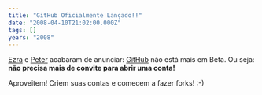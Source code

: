 ```yaml
---
title: "GitHub Oficialmente Lançado!!"
date: "2008-04-10T21:02:00.000Z"
tags: []
years: "2008"
---
```


<p></p>
<p></p>
<p><a href="https://brainspl.at/articles/2008/04/10/fork-you">Ezra</a> e <a href="https://www.rubyinside.com/github-officially-launches-git-hosting-a-go-go-853.html">Peter</a> acabaram de anunciar: <a href="https://github.com/">GitHub</a> não está mais em Beta. Ou seja: <strong>não precisa mais de convite para abrir uma conta!</strong></p>
<p>Aproveitem! Criem suas contas e comecem a fazer forks! :-)</p>
<p></p>